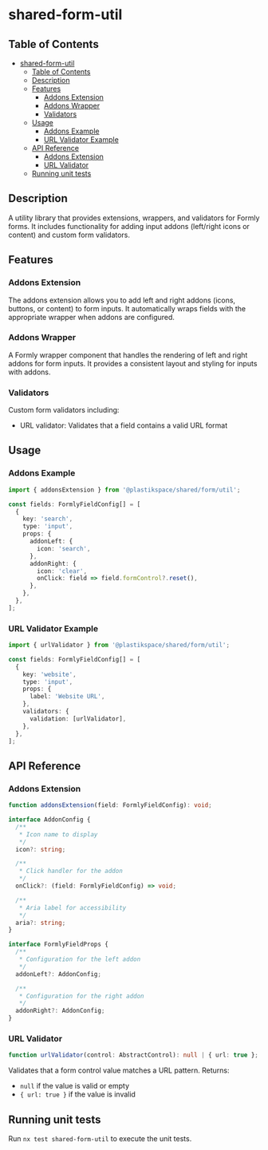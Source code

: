 # shared-form-util

## Table of Contents

- [shared-form-util](#shared-form-util)
  - [Table of Contents](#table-of-contents)
  - [Description](#description)
  - [Features](#features)
    - [Addons Extension](#addons-extension)
    - [Addons Wrapper](#addons-wrapper)
    - [Validators](#validators)
  - [Usage](#usage)
    - [Addons Example](#addons-example)
    - [URL Validator Example](#url-validator-example)
  - [API Reference](#api-reference)
    - [Addons Extension](#addons-extension-1)
    - [URL Validator](#url-validator)
  - [Running unit tests](#running-unit-tests)

## Description

A utility library that provides extensions, wrappers, and validators for Formly forms. It includes functionality for adding input addons (left/right icons or content) and custom form validators.

## Features

### Addons Extension

The addons extension allows you to add left and right addons (icons, buttons, or content) to form inputs. It automatically wraps fields with the appropriate wrapper when addons are configured.

### Addons Wrapper

A Formly wrapper component that handles the rendering of left and right addons for form inputs. It provides a consistent layout and styling for inputs with addons.

### Validators

Custom form validators including:

- URL validator: Validates that a field contains a valid URL format

## Usage

### Addons Example

```typescript
import { addonsExtension } from '@plastikspace/shared/form/util';

const fields: FormlyFieldConfig[] = [
  {
    key: 'search',
    type: 'input',
    props: {
      addonLeft: {
        icon: 'search',
      },
      addonRight: {
        icon: 'clear',
        onClick: field => field.formControl?.reset(),
      },
    },
  },
];
```

### URL Validator Example

```typescript
import { urlValidator } from '@plastikspace/shared/form/util';

const fields: FormlyFieldConfig[] = [
  {
    key: 'website',
    type: 'input',
    props: {
      label: 'Website URL',
    },
    validators: {
      validation: [urlValidator],
    },
  },
];
```

## API Reference

### Addons Extension

```typescript
function addonsExtension(field: FormlyFieldConfig): void;

interface AddonConfig {
  /**
   * Icon name to display
   */
  icon?: string;

  /**
   * Click handler for the addon
   */
  onClick?: (field: FormlyFieldConfig) => void;

  /**
   * Aria label for accessibility
   */
  aria?: string;
}

interface FormlyFieldProps {
  /**
   * Configuration for the left addon
   */
  addonLeft?: AddonConfig;

  /**
   * Configuration for the right addon
   */
  addonRight?: AddonConfig;
}
```

### URL Validator

```typescript
function urlValidator(control: AbstractControl): null | { url: true };
```

Validates that a form control value matches a URL pattern. Returns:

- `null` if the value is valid or empty
- `{ url: true }` if the value is invalid

## Running unit tests

Run `nx test shared-form-util` to execute the unit tests.
